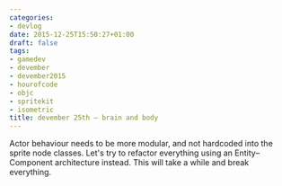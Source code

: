 ```yaml
---
categories:
- devlog
date: 2015-12-25T15:50:27+01:00
draft: false
tags:
- gamedev
- devember
- devember2015
- hourofcode
- objc
- spritekit
- isometric
title: devember 25th — brain and body
---
```

Actor behaviour needs to be more modular, and not hardcoded into the sprite node classes. Let's try to refactor everything using an Entity–Component architecture instead. This will take a while and break everything.